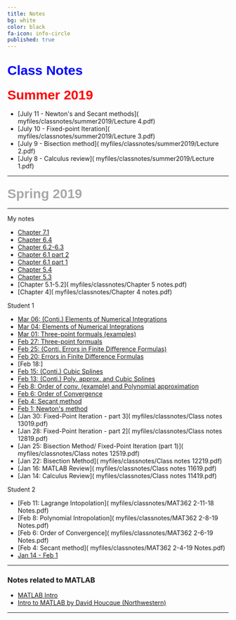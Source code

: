 ```yaml
---
title: Notes
bg: white
color: black
fa-icon: info-circle
published: true
---
```


## **<span style="color:blue;font-family:'Titillium Web', sans-serif; font-size:30px;font-weight:Regular;"> Class Notes </span>**

### **<span style="color:Red;font-family:'Titillium Web', sans-serif; font-size:30px;font-weight:Regular;"> Summer 2019 </span>**

- [July 11 - Newton's and Secant methods]( myfiles/classnotes/summer2019/Lecture 4.pdf)
- [July 10 - Fixed-point Iteration]( myfiles/classnotes/summer2019/Lecture 3.pdf)
- [July 9 - Bisection method]( myfiles/classnotes/summer2019/Lecture 2.pdf)
- [July 8 - Calculus review]( myfiles/classnotes/summer2019/Lecture 1.pdf)

---

### **<span style="color:DarkGray;font-family:'Titillium Web', sans-serif; font-size:30px;font-weight:Regular;"> Spring 2019 </span>**

---

My notes 

- [Chapter 7.1]( myfiles/classnotes/chap71.pdf)
- [Chapter 6.4]( myfiles/classnotes/Chapter_64.pdf)
- [Chapter 6.2-6.3]( myfiles/classnotes/Chapter_62.pdf)
- [Chapter 6.1 part 2]( myfiles/classnotes/Section61_part2.pdf)
- [Chapter 6.1 part 1]( myfiles/classnotes/Section61_part1.pdf)
- [Chapter 5.4]( myfiles/classnotes/Chapter_52.pdf)
- [Chapter 5.3]( myfiles/classnotes/Chapter_53.pdf)
- [Chapter 5.1-5.2]( myfiles/classnotes/Chapter 5 notes.pdf)
- [Chapter 4]( myfiles/classnotes/Chapter 4 notes.pdf)


Student 1 
- [Mar 06: (Conti.) Elements of Numerical Integrations]( myfiles/classnotes/ClassNotes0306.pdf)
- [Mar 04: Elements of Numerical Integrations]( myfiles/classnotes/ClassNotes0304.pdf)
- [Mar 01: Three-point formuals (examples)]( myfiles/classnotes/ClassNotes0301.pdf)
- [Feb 27: Three-point formuals]( myfiles/classnotes/ClassNotes0227.pdf)
- [Feb 25: (Conti. Errors in Finite Difference Formulas)]( myfiles/classnotes/ClassNotes0225.pdf)
- [Feb 20: Errors in Finite Difference Formulas ]( myfiles/classnotes/ClassNotes0220.pdf)
- [Feb 18:]
- [Feb 15: (Conti.) Cubic Splines]( myfiles/classnotes/ClassNotes021519.pdf)
- [Feb 13: (Conti.) Poly. approx. and Cubic Splines]( myfiles/classnotes/ClassNotes021319.pdf)
- [Feb 8: Order of conv. (example) and Polynomial approximation]( myfiles/classnotes/ClassNotes020819.pdf)
- [Feb 6: Order of Convergence]( myfiles/classnotes/ClassNotes020619.pdf)
- [Feb 4: Secant method]( myfiles/classnotes/ClassNotes020419.pdf)
- [Feb 1: Newton's method]( myfiles/classnotes/ClassNotes020119.pdf)
- [Jan 30: Fixed-Point Iteration - part 3]( myfiles/classnotes/Class notes 13019.pdf)
- [Jan 28: Fixed-Point Iteration - part 2]( myfiles/classnotes/Class notes 12819.pdf)
- [Jan 25: Bisection Method/ Fixed-Point Iteration (part 1)]( myfiles/classnotes/Class notes 12519.pdf)
- [Jan 22: Bisection Method]( myfiles/classnotes/Class notes 12219.pdf)
- [Jan 16: MATLAB Review]( myfiles/classnotes/Class notes 11619.pdf)
- [Jan 14: Calculus Review]( myfiles/classnotes/Class notes 11419.pdf)

Student 2
- [Feb 11: Lagrange Intopolation]( myfiles/classnotes/MAT362 2-11-18 Notes.pdf)
- [Feb 8: Polynomial Intropolation]( myfiles/classnotes/MAT362 2-8-19 Notes.pdf)
- [Feb 6: Order of Convergence]( myfiles/classnotes/MAT362 2-6-19 Notes.pdf)
- [Feb 4: Secant method]( myfiles/classnotes/MAT362 2-4-19 Notes.pdf)
- [Jan 14 - Feb 1]( myfiles/classnotes/MAT_362_1_14_2_1.pdf)


-------------

### Notes related to MATLAB

- [MATLAB Intro]( myfiles/MATLAB_intro_final_version.pdf)
- [Intro to MATLAB by David Houcque
(Northwestern)]( myfiles/matlab.pdf)


----------------


